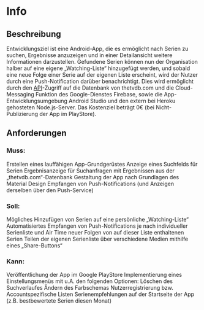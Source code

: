 # Info

## Beschreibung

Entwicklungsziel ist eine Android-App, die es ermöglicht nach Serien zu suchen, Ergebnisse 
anzuzeigen und in einer Detailansicht weitere Informationen darzustellen. Gefundene Serien können 
nun der Organisation halber auf eine eigene „Watching-Liste“ hinzugefügt werden, und sobald eine 
neue Folge einer Serie auf der eigenen Liste erscheint, wird der Nutzer durch eine Push-Notification 
darüber benachrichtigt.
Dies wird ermöglicht durch den [API](#API)-Zugriff auf die Datenbank von thetvdb.com und die Cloud-
Messaging Funktion des Google-Dienstes Firebase, sowie die App-Entwicklungsumgebung Android 
Studio und den extern bei Heroku gehosteten Node.js-Server.
Das Kostenziel beträgt 0€ (bei Nicht-Publizierung der App im PlayStore).

## Anforderungen

### Muss:
Erstellen eines lauffähigen App-Grundgerüstes
Anzeige eines Suchfelds für Serien
Ergebnisanzeige für Suchanfragen mit Ergebnissen aus der „thetvdb.com“-Datenbank
Gestaltung der App nach Grundlagen des Material Design
Empfangen von Push-Notifications (und Anzeigen derselben über den Push-Service)
### Soll:
Mögliches Hinzufügen von Serien auf eine persönliche „Watching-Liste“
Automatisiertes Empfangen von Push-Notifications je nach individueller Serienliste und Air Time 
neuer Folgen von auf dieser Liste enthaltenen Serien
Teilen der eigenen Serienliste über verschiedene Medien mithilfe eines „Share-Buttons“
### Kann:
Veröffentlichung der App im Google PlayStore
Implementierung eines Einstellungsmenüs mit u.A. den folgenden Optionen:
Löschen des Suchverlaufes
Ändern des Farbschemas
Nutzerregistrierung bzw. Accountspezifische Listen
Serienempfehlungen auf der Startseite der App (z.B. bestbewertete Serien diesen Monat)
